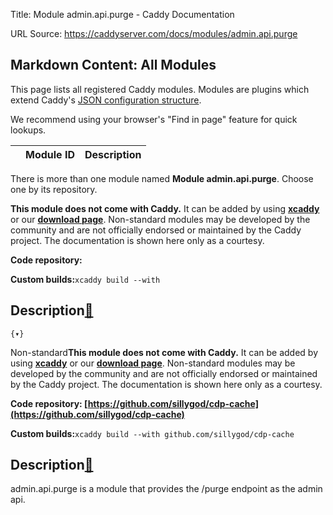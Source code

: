 Title: Module admin.api.purge - Caddy Documentation

URL Source: https://caddyserver.com/docs/modules/admin.api.purge

Markdown Content:
All Modules
-----------

This page lists all registered Caddy modules. Modules are plugins which extend Caddy's [JSON configuration structure](https://caddyserver.com/docs/json/).

We recommend using your browser's "Find in page" feature for quick lookups.

|  | Module ID | Description |
| --- | --- | --- |

There is more than one module named **Module admin.api.purge**. Choose one by its repository.

**This module does not come with Caddy.** It can be added by using **[xcaddy](https://caddyserver.com/docs/build#xcaddy)** or our **[download page](https://caddyserver.com/download)**. Non-standard modules may be developed by the community and are not officially endorsed or maintained by the Caddy project. The documentation is shown here only as a courtesy.

**Code repository:**

**Custom builds:**`xcaddy build --with`

Description[🔗](https://caddyserver.com/docs/modules/admin.api.purge#docs "Direct link")
----------------------------------------------------------------------------------------

`{▾}`

Non-standard**This module does not come with Caddy.** It can be added by using **[xcaddy](https://caddyserver.com/docs/build#xcaddy)** or our **[download page](https://caddyserver.com/download)**. Non-standard modules may be developed by the community and are not officially endorsed or maintained by the Caddy project. The documentation is shown here only as a courtesy.

**Code repository: [https://github.com/sillygod/cdp-cache](https://github.com/sillygod/cdp-cache)**

**Custom builds:**`xcaddy build --with github.com/sillygod/cdp-cache`

Description[🔗](https://caddyserver.com/docs/modules/admin.api.purge#docs "Direct link")
----------------------------------------------------------------------------------------

admin.api.purge is a module that provides the /purge endpoint as the admin api.

